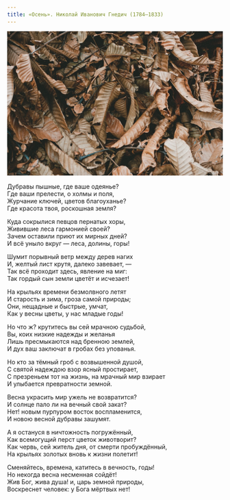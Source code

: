 ```yaml
---
title: «Осень». Николай Иванович Гнедич (1784—1833)
---
```


![Опавшие и засохшие осенние листья](/assets/img/blog/autumn.jpg)

Дубравы пышные, где ваше одеянье?  
Где ваши прелести, о холмы и поля,  
Журчание ключей, цветов благоуханье?  
Где красота твоя, роскошная земля?

Куда сокрылися певцов пернатых хоры,  
Живившие леса гармонией своей?  
Зачем оставили приют их мирных дней?  
И всё уныло вкруг — леса, долины, горы!

Шумит порывный ветр между дерев нагих  
И, желтый лист крутя, далеко завевает, —  
Так всё проходит здесь, явление на миг:  
Так гордый сын земли цветёт и исчезает!

На крыльях времени безмолвного летят  
И старость и зима, гроза самой природы;  
Они, нещадные и быстрые, умчат,  
Как у весны цветы, у нас младые годы!

Но что ж? крутитесь вы сей мрачною судьбой,  
Вы, коих низкие надежды и желанья  
Лишь пресмыкаются над бренною землей,  
И дух ваш заключат в гробах без упованья.

Но кто за тёмный гроб с возвышенной душой,  
С святой надеждою взор ясный простирает,  
С презреньем тот на жизнь, на мрачный мир взирает  
И улыбается превратности земной.

Весна украсить мир ужель не возвратится?  
И солнце пало ли на вечный свой закат?  
Нет! новым пурпуром восток воспламенится,  
И новою весной дубравы зашумят.

А я остануся в ничтожность погружённый,  
Как всемогущий перст цветок животворит?  
Как червь, сей житель дня, от смерти пробуждённый,  
На крыльях золотых вновь к жизни полетит!

Сменяйтесь, времена, катитесь в вечность, годы!  
Но некогда весна несменная сойдёт!  
Жив Бог, жива душа! и, царь земной природы,  
Воскреснет человек: у Бога мёртвых нет!
